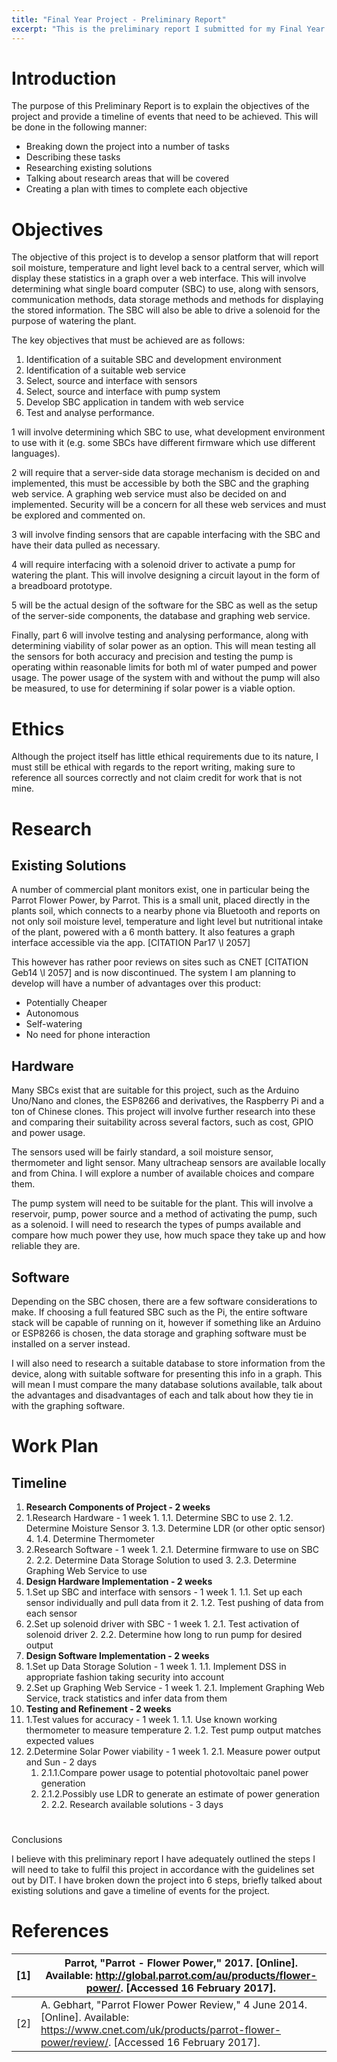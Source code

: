 ```yaml
---
title: "Final Year Project - Preliminary Report"
excerpt: "This is the preliminary report I submitted for my Final Year Project in DT080B"
---
```


# Introduction

The purpose of this Preliminary Report is to explain the objectives of the project and provide a timeline of events that need to be achieved. This will be done in the following manner:

- Breaking down the project into a number of tasks
- Describing these tasks
- Researching existing solutions
- Talking about research areas that will be covered
- Creating a plan with times to complete each objective

# Objectives

The objective of this project is to develop a sensor platform that will report soil moisture, temperature and light level back to a central server, which will display these statistics in a graph over a web interface. This will involve determining what single board computer (SBC) to use, along with sensors, communication methods, data storage methods and methods for displaying the stored information. The SBC will also be able to drive a solenoid for the purpose of watering the plant.

The key objectives that must be achieved are as follows:

1. Identification of a suitable SBC and development environment
2. Identification of a suitable web service
3. Select, source and interface with sensors
4. Select, source and interface with pump system
5. Develop SBC application in tandem with web service
6. Test and analyse performance.

1 will involve determining which SBC to use, what development environment to use with it (e.g. some SBCs have different firmware which use different languages).

2 will require that a server-side data storage mechanism is decided on and implemented, this must be accessible by both the SBC and the graphing web service. A graphing web service must also be decided on and implemented. Security will be a concern for all these web services and must be explored and commented on.

3 will involve finding sensors that are capable interfacing with the SBC and have their data pulled as necessary.

4 will require interfacing with a solenoid driver to activate a pump for watering the plant.  This will involve designing a circuit layout in the form of a breadboard prototype.

5 will be the actual design of the software for the SBC as well as the setup of the server-side components, the database and graphing web service.

Finally, part 6 will involve testing and analysing performance, along with determining viability of solar power as an option. This will mean testing all the sensors for both accuracy and precision and testing the pump is operating within reasonable limits for both ml of water pumped and power usage. The power usage of the system with and without the pump will also be measured, to use for determining if solar power is a viable option.

# Ethics

Although the project itself has little ethical requirements due to its nature, I must still be ethical with regards to the report writing, making sure to reference all sources correctly and not claim credit for work that is not mine.

# Research

## Existing Solutions

A number of commercial plant monitors exist, one in particular being the Parrot Flower Power, by Parrot. This is a small unit, placed directly in the plants soil, which connects to a nearby phone via Bluetooth and reports on not only soil moisture level, temperature and light level but nutritional intake of the plant, powered with a 6 month battery. It also features a graph interface accessible via the app. [CITATION Par17 \l 2057]

This however has rather poor reviews on sites such as CNET [CITATION Geb14 \l 2057] and is now discontinued. The system I am planning to develop will have a number of advantages over this product:

- Potentially Cheaper
- Autonomous
- Self-watering
- No need for phone interaction

## Hardware

Many SBCs exist that are suitable for this project, such as the Arduino Uno/Nano and clones, the ESP8266 and derivatives, the Raspberry Pi and a ton of Chinese clones. This project will involve further research into these and comparing their suitability across several factors, such as cost, GPIO and power usage.

The sensors used will be fairly standard, a soil moisture sensor, thermometer and light sensor. Many ultracheap sensors are available locally and from China. I will explore a number of available choices and compare them.

The pump system will need to be suitable for the plant. This will involve a reservoir, pump, power source and a method of activating the pump, such as a solenoid. I will need to research the types of pumps available and compare how much power they use, how much space they take up and how reliable they are.

## Software

Depending on the SBC chosen, there are a few software considerations to make. If choosing a full featured SBC such as the Pi, the entire software stack will be capable of running on it, however if something like an Arduino or ESP8266 is chosen, the data storage and graphing software must be installed on a server instead.

I will also need to research a suitable database to store information from the device, along with suitable software for presenting this info in a graph. This will mean I must compare the many  database solutions available, talk about the advantages and disadvantages of each and talk about how they tie in with the graphing software.

# Work Plan

## Timeline

1. **Research Components of Project                                                -        2 weeks**
  1. 1.Research Hardware                                                        -        1 week
    1. 1.1. Determine SBC to use
    2. 1.2. Determine Moisture Sensor
    3. 1.3. Determine LDR (or other optic sensor)
    4. 1.4. Determine Thermometer
  2. 2.Research Software                                                        -        1 week
    1. 2.1. Determine firmware to use on SBC
    2. 2.2. Determine Data Storage Solution to used
    3. 2.3. Determine Graphing Web Service to use
2. **Design Hardware Implementation                                                -        2 weeks**
  1. 1.Set up SBC and interface with sensors                                        -        1 week
    1. 1.1. Set up each sensor individually and pull data from it
    2. 1.2. Test pushing of data from each sensor
  2. 2.Set up solenoid driver with SBC                                                -        1 week
    1. 2.1. Test activation of solenoid driver
    2. 2.2. Determine how long to run pump for desired output
3. **Design Software Implementation                                                -        2 weeks**
  1. 1.Set up Data Storage Solution                                                -        1 week
    1. 1.1. Implement DSS in appropriate fashion taking security into account
  2. 2.Set up Graphing Web Service                                                -        1 week
    1. 2.1. Implement Graphing Web Service, track statistics and infer data from them
4. **Testing and Refinement                                                        -        2 weeks**
  1. 1.Test values for accuracy                                                -        1 week
    1. 1.1. Use known working thermometer to measure temperature
    2. 1.2. Test pump output matches expected values
  2. 2.Determine Solar Power viability                                        -        1 week
    1. 2.1. Measure power output and Sun                                        -        2 days
      1. 2.1.1.Compare power usage to potential photovoltaic panel power generation
      2. 2.1.2.Possibly use LDR to generate an estimate of power generation
    2. 2.2. Research available solutions                                        -        3 days

#
Conclusions

I believe with this preliminary report I have adequately outlined the steps I will need to take to fulfil this project in accordance with the guidelines set out by DIT. I have broken down the project into 6 steps, briefly talked about existing solutions and gave a timeline of events for the project.

# References

| [1] | Parrot, &quot;Parrot - Flower Power,&quot; 2017. [Online]. Available: http://global.parrot.com/au/products/flower-power/. [Accessed 16 February 2017]. |
| --- | --- |
| [2] | A. Gebhart, &quot;Parrot Flower Power Review,&quot; 4 June 2014. [Online]. Available: https://www.cnet.com/uk/products/parrot-flower-power/review/. [Accessed 16 February 2017]. |